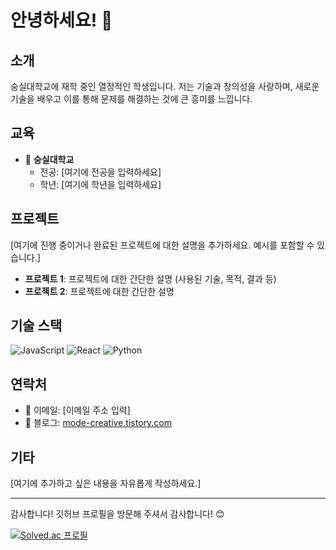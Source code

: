 # 안녕하세요! 👋

## 소개
숭실대학교에 재학 중인 열정적인 학생입니다. 저는 기술과 창의성을 사랑하며, 새로운 기술을 배우고 이를 통해 문제를 해결하는 것에 큰 흥미를 느낍니다.

## 교육
- 🏫 **숭실대학교**
  - 전공: [여기에 전공을 입력하세요]
  - 학년: [여기에 학년을 입력하세요]

## 프로젝트
[여기에 진행 중이거나 완료된 프로젝트에 대한 설명을 추가하세요. 예시를 포함할 수 있습니다.]

- **프로젝트 1**: 프로젝트에 대한 간단한 설명 (사용된 기술, 목적, 결과 등)
- **프로젝트 2**: 프로젝트에 대한 간단한 설명

## 기술 스택
![JavaScript](https://img.shields.io/badge/-JavaScript-F7DF1E?style=flat-square&logo=javascript&logoColor=black)
![React](https://img.shields.io/badge/-React-61DAFB?style=flat-square&logo=react&logoColor=black)
![Python](https://img.shields.io/badge/-Python-3776AB?style=flat-square&logo=python&logoColor=white)

[//]: # (기술 스택은 필요에 따라 추가하거나 제거하세요.)

## 연락처
- 📧 이메일: [이메일 주소 입력]
- 📝 블로그: [mode-creative.tistory.com](https://mode-creative.tistory.com)

## 기타
[여기에 추가하고 싶은 내용을 자유롭게 작성하세요.]

---
감사합니다! 깃허브 프로필을 방문해 주셔서 감사합니다! 😊


[![Solved.ac
프로필](http://mazassumnida.wtf/api/generate_badge?boj=marker3687)](https://solved.ac/{handle})
